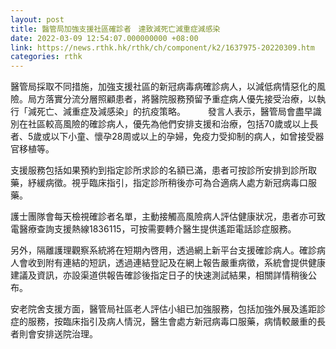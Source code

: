 ```yaml
---
layout: post
title: 醫管局加強支援社區確診者　達致減死亡減重症減感染
date: 2022-03-09 12:54:07.000000000 +08:00
link: https://news.rthk.hk/rthk/ch/component/k2/1637975-20220309.htm
categories: rthk
---
```


醫管局採取不同措施，加強支援社區的新冠病毒病確診病人，以減低病情惡化的風險。局方落實分流分層照顧患者，將醫院服務預留予重症病人優先接受治療，以執行「減死亡、減重症及減感染」的抗疫策略。
　　 
發言人表示，醫管局會盡早識別在社區較高風險的確診病人，優先為他們安排支援和治療，包括70歲或以上長者、5歲或以下小童、懷孕28周或以上的孕婦，免疫力受抑制的病人，如曾接受器官移植等。

支援服務包括如果預約到指定診所求診的名額已滿，患者可按診所安排到診所取藥，紓緩病徵。視乎臨床指引，指定診所稍後亦可為合適病人處方新冠病毒口服藥。

護士團隊會每天檢視確診者名單，主動接觸高風險病人評估健康狀况，患者亦可致電醫療查詢支援熱線1836115，可按需要轉介醫生提供遙距電話診症服務。
 
另外，隔離護理觀察系統將在短期內啓用，透過網上新平台支援確診病人。確診病人會收到附有連結的短訊，透過連結登記及在網上報告嚴重病徵，系統會提供健康建議及資訊，亦設渠道供報告確診後指定日子的快速測試結果，相關詳情稍後公布。

安老院舍支援方面，醫管局社區老人評估小組已加強服務，包括加強外展及遙距診症的服務，按臨床指引及病人情況，醫生會處方新冠病毒口服藥，病情較嚴重的長者則會安排送院治理。
